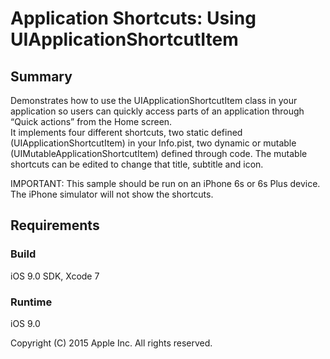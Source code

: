 # Application Shortcuts: Using UIApplicationShortcutItem

## Summary

Demonstrates how to use the UIApplicationShortcutItem class in your application so users can quickly access parts of an application through “Quick actions” from the Home screen.  
It implements four different shortcuts, two static defined (UIApplicationShortcutItem) in your Info.pist, two dynamic or mutable (UIMutableApplicationShortcutItem) defined through code.  The mutable shortcuts can be edited to change that title, subtitle and icon.

IMPORTANT: This sample should be run on an iPhone 6s or 6s Plus device. The iPhone simulator will not show the shortcuts.

## Requirements

### Build

iOS 9.0 SDK, Xcode 7

### Runtime

iOS 9.0

Copyright (C) 2015 Apple Inc. All rights reserved.
